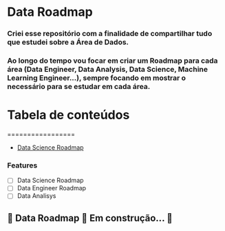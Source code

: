 # Data Roadmap

### Criei esse repositório com a finalidade de compartilhar tudo que estudei sobre a Área de Dados.
### Ao longo do tempo vou focar em criar um Roadmap para cada área (Data Engineer, Data Analysis, Data Science, Machine Learning Engineer...), sempre focando em mostrar o necessário para se estudar em cada área.

# Tabela de conteúdos
=================
<!--ts-->
   * [Data Science Roadmap](https://github.com/Math-Muniz/Data-Roadmap/tree/main/Data-Science-Roadmap)
<!--te-->

### Features

- [ ] Data Science Roadmap
- [ ] Data Engineer Roadmap
- [ ] Data Analisys

## 🚧  Data Roadmap 🚀 Em construção...  🚧
